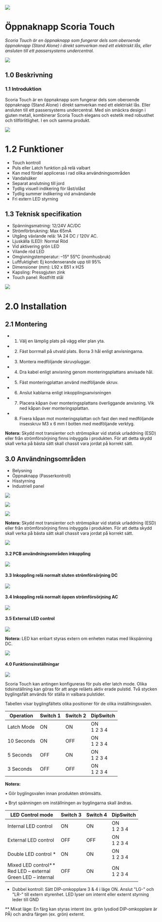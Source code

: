![](_page_0_Picture_0.jpeg)

# Öppnaknapp Scoria Touch

*Scoria Touch är en öppnaknapp som fungerar dels som oberoende öppnaknapp (Stand Alone) i direkt samverkan med ett elektriskt lås, eller ansluten till ett passersystems undercentral.*

![](_page_0_Picture_4.jpeg)

## **1.0 Beskrivning**

### **1.1 Introduktion**

Scoria Touch är en öppnaknapp som fungerar dels som oberoende öppnaknapp (Stand Alone) i direkt samverkan med ett elektriskt lås. Eller ansluten till ett passersystems undercentral. Med sin smäckra design i gjuten metall, kombinerar Scoria Touch elegans och estetik med robusthet och tillförlitlighet. I en och samma produkt.

![](_page_1_Picture_1.jpeg)

# **1.2 Funktioner**

- Touch kontroll
- Puls eller Latch funktion på relä valbart
- Kan med fördel appliceras i rad olika användningsområden
- Vandalsäker
- Separat anslutning till jord
- Tydlig visuell indikering för låst/olåst
- Tydlig summer indikering vid användande
- Fri extern LED styrning

## **1.3 Teknisk specifikation**

- Spänningsmatning: 12/24V AC/DC
- Strömförbrukning: Max 65mA
- Utgång växlande relä: 1A 24 DC / 120V AC.
- Ljuskälla (LED): Normal Röd
- Vid aktivering grön LED
- Vilande röd LED
- Omgivningstemperatur: –15° 55°C (inomhusbruk)
- Luftfuktighet: Ej kondenserande upp till 95%
- Dimensioner (mm): L92 x B51 x H25
- Kapsling: Pressgjuten zink
- Touch panel: Rostfritt stål

![](_page_2_Picture_1.jpeg)

# **2.0 Installation**

## **2.1 Montering**

- 1. Välj en lämplig plats på vägg eller plan yta.
- 2. Fäst borrmall på utvald plats. Borra 3 hål enligt anvisningarna.
- 3. Montera medföljande skruvpluggar.
- 4. Dra kabel enligt anvisning genom monteringsplattans anvisade hål.
- 5. Fäst monteringplattan använd medföljande skruv.
- 6. Anslut kablarna enligt inkopplingsanvisningen
- 7. Placera kåpan över monteringsplattans överliggande anvisning. Vik ned kåpan över monteringsplattan.
- 8. Fixera kåpan mot monteringsplattan och fast den med medföljande insexskruv M3 x 6 mm I botten med medföljande verktyg.

**Notera:** Skydd mot transienter och strömspikar vid statisk urladdning (ESD) eller från strömförsörjning finns inbyggda i produkten. För att detta skydd skall verka på bästa sätt skall chassit vara jordat på korrekt sätt.

## **3.0 Användningsområden**

- Belysning
- Öppnaknapp (Passerkontroll)
- Hisstyrning
- Industriell panel

![](_page_2_Picture_18.jpeg)

![](_page_2_Figure_19.jpeg)

![](_page_2_Picture_20.jpeg)

**Notera:** Skydd mot transienter och strömspikar vid statisk urladdning (ESD) eller från strömförsörjning finns inbyggda i produkten. För att detta skydd skall verka på bästa sätt skall chassit vara jordat på korrekt sätt.

![](_page_3_Picture_0.jpeg)

#### **3.2 PCB användningsområden inkoppling**

![](_page_3_Figure_3.jpeg)

#### **3.3 Inkoppling relä normalt sluten strömförsörjning DC**

![](_page_3_Figure_5.jpeg)

#### **3.4 Inkoppling relä normalt öppen strömförsörjning AC**

![](_page_3_Figure_7.jpeg)

#### **3.5 External LED control**

![](_page_3_Figure_9.jpeg)

**Notera:** LED kan enbart styras extern om enheten matas med likspänning DC.

![](_page_4_Picture_0.jpeg)

#### **4.0 Funktionsinställningar**

![](_page_4_Figure_3.jpeg)

Scoria Touch kan antingen konfigureras för puls eller latch mode. Olika tidsinställning kan göras för att ange reläets aktiv erade pulstid. Två stycken byglingsfält används för ställa in valbara pulstider.

Tabellen visar byglingfältets olika positioner för de olika inställningsvalen.

| Operation  | Switch 1 | Switch 2 | DipSwitch     |
|------------|----------|----------|---------------|
| Latch Mode | ON       | ON       | ON<br>1 2 3 4 |
| 10 Seconds | ON       | OFF      | ON<br>1 2 3 4 |
| 5 Seconds  | OFF      | ON       | ON<br>1 2 3 4 |
| 3 Seconds  | OFF      | OFF      | ON<br>1 2 3 4 |

**Notera:**

• Gör byglingsvalen innan produkten strömsätts.

• Bryt spänningen om inställningen av byglingarna skall ändras.

| LED Control mode                                                  | Switch 3 | Switch 4 | DipSwitch     |
|-------------------------------------------------------------------|----------|----------|---------------|
| Internal LED control                                              | ON       | ON       | ON<br>1 2 3 4 |
| External LED control                                              | OFF      | OFF      | ON<br>1 2 3 4 |
| Double LED control *                                              | ON       | ON       | ON<br>1 2 3 4 |
| Mixed LED control**<br>Red LED – external<br>Green LED – internal | OFF      | ON       | ON<br>1 2 3 4 |

* Dubbel kontroll: Sätt DIP-omkopplare 3 & 4 i läge ON. Anslut "LG-" och "LR-" till extern styrenhet. LED lyser om internt eller externt styrning leder till GND

** Mixat läge: En färg kan styras internt (ex. grön lysdiod DIP-omkopplare är PÅ) och andra färgen (ex. grön) externt.